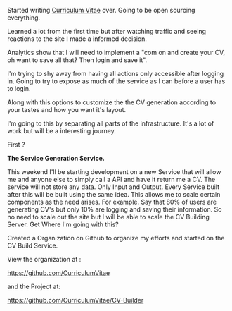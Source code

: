 Started writing <a href="http://www.curriculumvitae.co.za/" target="_blank">Curriculum Vitae</a> over. Going to be open sourcing everything.

Learned a lot from the first time but after watching traffic and seeing reactions to the site I made a&nbsp;informed&nbsp;decision.

Analytics show that I will need to implement a "com on and create your CV, oh want to save all that? Then login and save it".

I'm trying to shy away from having all actions only&nbsp;accessible&nbsp;after logging in. Going to try to expose as much of the service as I can before a user has to login.

Along with this options to customize the the CV generation according to your tastes and how you want it's layout.&nbsp;

I'm going to this by&nbsp;separating&nbsp;all parts of the infrastructure. It's a lot of work but will be a interesting journey.

First ?&nbsp;

<p><b>The Service Generation Service.&nbsp;</b></p>

This weekend I'll be starting development on a new Service that will allow me and anyone else to simply call a API and have it return me a CV. The service will not store any data. Only Input and Output. Every Service built after this will be built using the same idea. This allows me to scale certain components as the need arises. For example. Say that 80% of users are generating CV's but only 10% are logging and saving their information. So no need to scale out the site but I will be able to scale the CV Building Server. Get Where I'm going with this?

Created a Organization on Github to organize my efforts and started on the CV Build Service.&nbsp;

View the organization at :

<p><a href="https://github.com/CurriculumVitae">https://github.com/CurriculumVitae</a></p>

and the Project at:

<p><a href="https://github.com/CurriculumVitae/CV-Builder">https://github.com/CurriculumVitae/CV-Builder</a></p>